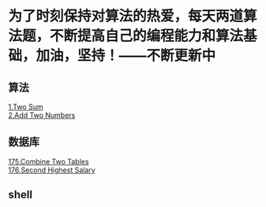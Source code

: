 # 为了时刻保持对算法的热爱，每天两道算法题，不断提高自己的编程能力和算法基础，加油，坚持！——不断更新中
## 算法
[1.Two Sum](https://github.com/lvCmx/leetcode/blob/master/src/main/java/algorithm/Two_Sum_1.java)  
[2.Add Two Numbers](https://github.com/lvCmx/leetcode/blob/master/src/main/java/algorithm/AddTwoNumbers.java)  

## 数据库
[175.Combine Two Tables](https://github.com/lvCmx/leetcode/blob/master/src/main/java/database/175.Combine%20Two%20Tables.sql)   
[176.Second Highest Salary](https://github.com/lvCmx/leetcode/blob/master/src/main/java/database/176.Second%20Highest%20Salary.sql)  

## shell

